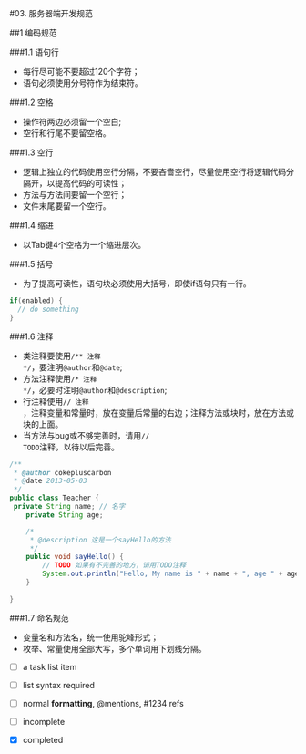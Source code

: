 #03. 服务器端开发规范

##1 编码规范

###1.1 语句行

  * 每行尽可能不要超过120个字符；
  * 语句必须使用分号符作为结束符。
  
###1.2 空格
  
  * 操作符两边必须留一个空白;
  * 空行和行尾不要留空格。
 
###1.3 空行

  * 逻辑上独立的代码使用空行分隔，不要吝啬空行，尽量使用空行将逻辑代码分隔开，以提高代码的可读性；
  * 方法与方法间要留一个空行；
  * 文件末尾要留一个空行。

###1.4 缩进
  
  * 以Tab键4个空格为一个缩进层次。

###1.5 括号

  * 为了提高可读性，语句块必须使用大括号，即使if语句只有一行。 

```java
if(enabled) {
  // do something
}
```
 
###1.6 注释
 
  * 类注释要使用<code>/** 注释 */</code>，要注明<code>@author</code>和<code>@date</code>;
  * 方法注释使用<code>/* 注释 */</code>，必要时注明<code>@author</code>和<code>@description</code>;
  * 行注释使用<code>// 注释 </code>，注释变量和常量时，放在变量后常量的右边；注释方法或块时，放在方法或块的上面。
  * 当方法与bug或不够完善时，请用<code>// TODO</code>注释，以待以后完善。 

```java
/**
 * @author cokepluscarbon
 * @date 2013-05-03
 */
public class Teacher {
 private String name; // 名字
	private String age;

	/*
	 * @description 这是一个sayHello的方法
	 */
	public void sayHello() {
		// TODO 如果有不完善的地方，请用TODO注释
		System.out.println("Hello, My name is " + name + ", age " + age + "!");
	}
	
}
```

###1.7 命名规范
	
  * 变量名和方法名，统一使用驼峰形式；
  * 枚举、常量使用全部大写，多个单词用下划线分隔。


- [ ] a task list item
- [ ] list syntax required
- [ ] normal **formatting**, @mentions, #1234 refs
- [ ] incomplete
- [x] completed






